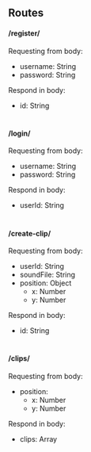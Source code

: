 ## Routes

#### /register/

Requesting from body:
 - username: String
 - password: String
 
Respond in body:
 - id: String

#
#### /login/

Requesting from body:
 - username: String
 - password: String
 
Respond in body:
 - userId: String
  
#
#### /create-clip/

Requesting from body:

 - userId: String
 - soundFile: String
 - position: Object
    - x: Number
    - y: Number
    
Respond in body:
 - id: String

#
#### /clips/

Requesting from body:
 - position:
    - x: Number
    - y: Number

Respond in body:
 - clips: Array<ClipObject>
     

 